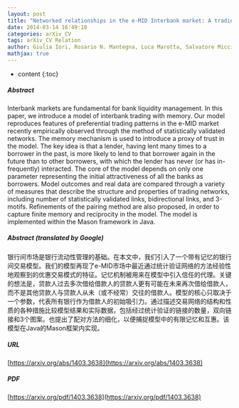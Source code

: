 ```yaml
---
layout: post
title: "Networked relationships in the e-MID Interbank market: A trading model with memory"
date: 2014-03-14 16:49:10
categories: arXiv_CV
tags: arXiv_CV Relation
author: Giulia Iori, Rosario N. Mantegna, Luca Marotta, Salvatore Micciche', James Porter, Michele Tumminello
mathjax: true
---
```


* content
{:toc}

##### Abstract
Interbank markets are fundamental for bank liquidity management. In this paper, we introduce a model of interbank trading with memory. Our model reproduces features of preferential trading patterns in the e-MID market recently empirically observed through the method of statistically validated networks. The memory mechanism is used to introduce a proxy of trust in the model. The key idea is that a lender, having lent many times to a borrower in the past, is more likely to lend to that borrower again in the future than to other borrowers, with which the lender has never (or has in- frequently) interacted. The core of the model depends on only one parameter representing the initial attractiveness of all the banks as borrowers. Model outcomes and real data are compared through a variety of measures that describe the structure and properties of trading networks, including number of statistically validated links, bidirectional links, and 3-motifs. Refinements of the pairing method are also proposed, in order to capture finite memory and reciprocity in the model. The model is implemented within the Mason framework in Java.

##### Abstract (translated by Google)
银行间市场是银行流动性管理的基础。在本文中，我们引入了一个带有记忆的银行间交易模型。我们的模型再现了e-MID市场中最近通过统计验证网络的方法经验性地观察到的优惠交易模式的特征。记忆机制被用来在模型中引入信任的代理。关键的想法是，贷款人过去多次借给借款人的贷款人更有可能在未来再次借给借款人，而不是其他贷款人与贷款人从未（或不经常）交往的借款人。模型的核心只取决于一个参数，代表所有银行作为借款人的初始吸引力。通过描述交易网络的结构和性质的各种措施比较模型结果和实际数据，包括经过统计验证的链接的数量，双向链接和3个图案。也提出了配对方法的细化，以便捕捉模型中的有限记忆和互惠。该模型在Java的Mason框架内实现。

##### URL
[https://arxiv.org/abs/1403.3638](https://arxiv.org/abs/1403.3638)

##### PDF
[https://arxiv.org/pdf/1403.3638](https://arxiv.org/pdf/1403.3638)

